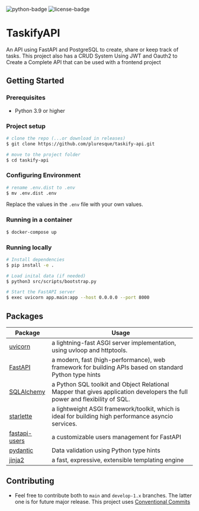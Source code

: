 ![python-badge](https://img.shields.io/badge/Python-3.9+-blue) ![license-badge](https://img.shields.io/badge/License-MIT-blue) 

# TaskifyAPI
An API using FastAPI and PostgreSQL to create, share or keep track of tasks. This project also has a CRUD System Using JWT and Oauth2 to Create a Complete API that can be used with a frontend project

## Getting Started

### Prerequisites

- Python 3.9 or higher

### Project setup

```sh
# clone the repo (...or download in releases)
$ git clone https://github.com/pluresque/taskify-api.git

# move to the project folder
$ cd taskify-api
```

### Configuring Environment

```sh
# rename .env.dist to .env
$ mv .env.dist .env
```
Replace the values in the `.env` file with your own values.

### Running in a container

```sh
$ docker-compose up
```

### Running locally

```sh
# Install dependencies
$ pip install -e . 

# Load inital data (if needed)
$ python3 src/scripts/bootstrap.py

# Start the FastAPI server
$ exec uvicorn app.main:app --host 0.0.0.0 --port 8000
```

## Packages
| Package                                                         | Usage                                                                                                                      |
|-----------------------------------------------------------------|----------------------------------------------------------------------------------------------------------------------------|
| [uvicorn](https://github.com/encode/uvicorn)                    | a lightning-fast ASGI server implementation, using uvloop and httptools.                                                   |
| [FastAPI](https://github.com/tiangolo/fastapi)                  | a modern, fast (high-performance), web framework for building APIs based on standard Python type hints                     |
| [SQLAlchemy](https://github.com/sqlalchemy/sqlalchemy)          | a Python SQL toolkit and Object Relational Mapper that gives application developers the full power and flexibility of SQL. |
| [starlette](https://www.starlette.io/)                          | a lightweight ASGI framework/toolkit, which is ideal for building high performance asyncio services.                       |
| [fastapi-users](https://github.com/fastapi-users/fastapi-users) | a customizable users management for FastAPI                                                                                |
| [pydantic](https://github.com/pydantic/pydantic)                | Data validation using Python type hints                                                                                    |
| [jinja2](https://github.com/pallets/jinja/)                     | a fast, expressive, extensible templating engine                                                                           |

## Contributing

- Feel free to contribute both to `main` and `develop-1.x` branches. The latter one is for future major release. This project uses [Conventional Commits](https://www.conventionalcommits.org/en/v1.0.0/)